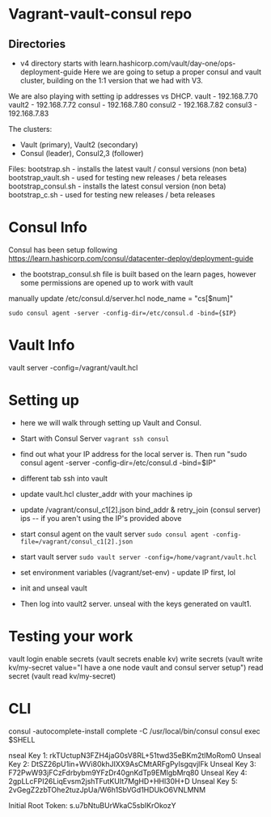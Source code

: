 # Vagrant-vault-consul repo
## Directories
- v4 directory starts with learn.hashicorp.com/vault/day-one/ops-deployment-guide
Here we are going to setup a proper consul and vault cluster, building on the 1:1 version that we had with V3.

We are also playing with setting ip addresses vs DHCP.
vault 	- 192.168.7.70
vault2 	- 192.168.7.72
consul 	- 192.168.7.80
consul2 - 192.168.7.82
consul3 - 192.168.7.83


The clusters:
- Vault (primary), Vault2 (secondary)
- Consul (leader), Consul2,3 (follower)

Files: 
bootstrap.sh 		- installs the latest vault / consul versions (non beta)
bootstrap_vault.sh 	- used for testing new releases / beta releases
bootstrap_consul.sh - installs the latest consul version (non beta)
bootstrap_c.sh 		- used for testing new releases / beta releases

# Consul Info
Consul has been setup following https://learn.hashicorp.com/consul/datacenter-deploy/deployment-guide
- the bootstrap_consul.sh file is built based on the learn pages, however some permissions are opened up to work with vault

manually update /etc/consul.d/server.hcl node_name = "cs[$num]"


`sudo consul agent -server -config-dir=/etc/consul.d -bind={$IP}`


# Vault Info
vault server -config=/vagrant/vault.hcl

# Setting up
- here we will walk through setting up Vault and Consul.
- Start with Consul Server `vagrant ssh consul`

- find out what your IP address for the local server is.  Then run "sudo consul agent -server -config-dir=/etc/consul.d -bind=$IP"

- different tab ssh into vault
- update vault.hcl cluster_addr with your machines ip

- update /vagrant/consul_c1[2].json bind_addr & retry_join (consul server) ips  -- if you aren't using the IP's provided above

- start consul agent on the vault server `sudo consul agent -config-file=/vagrant/consul_c1[2].json`


- start vault server `sudo vault server -config=/home/vagrant/vault.hcl`

- set environment variables (/vagrant/set-env) - update IP first, lol
- init and unseal vault

- Then log into vault2 server.  unseal with the keys generated on vault1.



# Testing your work
vault login <root key>
enable secrets (vault secrets enable kv)
write secrets (vault write kv/my-secret value="I have a one node vault and consul server setup")
read secret (vault read kv/my-secret)


# CLI
consul -autocomplete-install
complete -C /usr/local/bin/consul consul 
exec $SHELL

nseal Key 1: rkTUctupN3FZH4jaG0sV8RL+51twd35eBKm2tlMoRom0
Unseal Key 2: DtSZ26pU1in+WVi80khJIXX9AsCMtARFgPyIsgqvjlFk
Unseal Key 3: F72PwW93jFCzFdrbybm9YFzDr40gnKdTp9EMIgbMrq80
Unseal Key 4: 2gpLLcFPI26LiqEvsm2jshTFutKUIt7MgHD+HHl30H+D
Unseal Key 5: 2vGegZ2zbTOhe2tuzJpUa/W6h1SbVGd1HDUkO6VNLMNM

Initial Root Token: s.u7bNtuBUrWkaC5sbIKrOkozY


